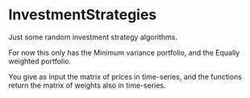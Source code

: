 # InvestmentStrategies

Just some random investment strategy algorithms.

For now this only has the Minimum variance portfolio, and the Equally weighted portfolio.

You give as input the matrix of prices in time-series, and the functions return the matrix of weights also in time-series.
